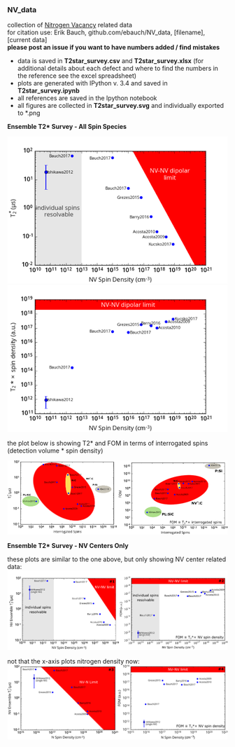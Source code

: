 ### NV_data

collection of [Nitrogen Vacancy](https://en.wikipedia.org/wiki/Nitrogen-vacancy_center) related data  
for citation use: Erik Bauch, github.com/ebauch/NV_data, [filename], [current data]  
 **please post an issue if you want to have numbers added / find mistakes**

- data is saved in **T2star_survey.csv** and **T2star_survey.xlsx** (for additional details about each defect 
and where to find the numbers in the reference see the excel spreadsheet)
- plots are generated with IPython v. 3.4 and saved in **T2star_survey.ipynb**
- all references are saved in the Ipython notebook
- all figures are collected in **T2star_survey.svg** and individually exported to *.png

**Ensemble T2&ast; Survey - All Spin Species** 

![T2* survey electronic solid-state spins](https://github.com/ebauch/NV_data/blob/master/T2star_survey_fig1.png) ![T2* survey electronic solid-state spins](https://github.com/ebauch/NV_data/blob/master/T2star_survey_fig1_fom.png)

the plot below is showing T2* and FOM in terms of interrogated spins (detection volume * spin density)

![T2* survey electronic solid-state spins](https://github.com/ebauch/NV_data/blob/master/T2star_survey_fig2.png)

**Ensemble T2&ast; Survey - NV Centers Only**

these plots are similar to the one above, but only showing NV center related data:  
![T2* survey electronic solid-state spins](https://github.com/ebauch/NV_data/blob/master/T2star_survey_fig3.png)

not that the x-axis plots nitrogen density now:  
![T2* survey electronic solid-state spins](https://github.com/ebauch/NV_data/blob/master/T2star_survey_fig4.png)


